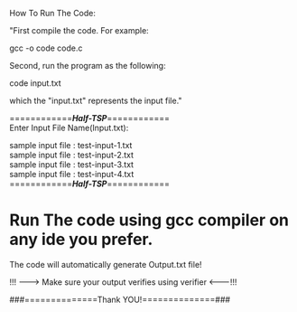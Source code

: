 How To Run The Code:

"First compile the code. For example: 

gcc -o code code.c

Second, run the program as the following:

code input.txt

which the "input.txt" represents the input file."     

============***Half-TSP***============                                                                                         
Enter Input File Name(Input.txt):

sample input file :  test-input-1.txt                                                                                     
sample input file :  test-input-2.txt                                                            
sample input file :  test-input-3.txt                                                                
sample input file :  test-input-4.txt                                                                        
============***Half-TSP***============                                                                 
# Run The code using gcc compiler on any ide you prefer.

The code will automatically generate Output.txt file!

!!! ---> Make sure your output verifies using verifier <---!!! 

###==============Thank YOU!==============###
